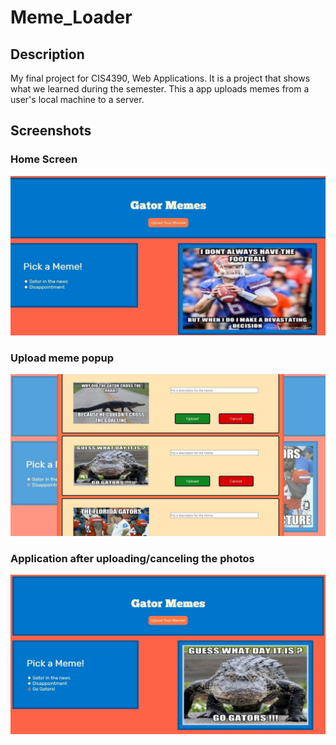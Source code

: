 # Meme_Loader

## Description
My final project for CIS4390, Web Applications. It is a project that shows what we learned during the semester.
This a app uploads memes from a user's local machine to a server.

## Screenshots

### Home Screen
![Home screen](./screenshots/101.JPG)

### Upload meme popup
![Uploading photos](./screenshots/104.JPG)


### Application after uploading/canceling the photos
![Update Home Screen](./screenshots/1011.JPG)

